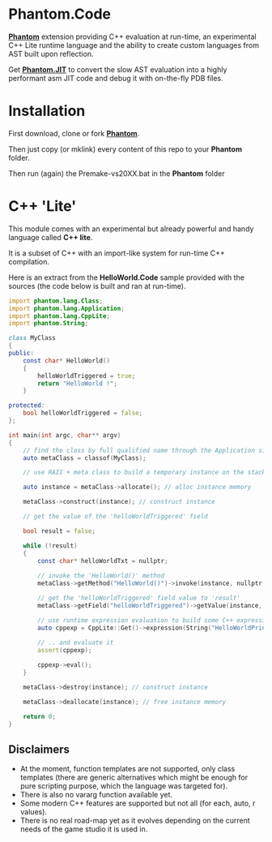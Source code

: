 # Phantom.Code
**[Phantom](https://github.com/vlmillet/Phantom)** extension providing C++ evaluation at run-time, an experimental C++ Lite runtime language and the ability to create custom languages from AST built upon reflection.

Get **[Phantom.JIT](https://github.com/vlmillet/Phantom.JIT)** to convert the slow AST evaluation into a highly performant asm JIT code and debug it with on-the-fly PDB files.

# Installation
First download, clone or fork **[Phantom](https://github.com/vlmillet/Phantom)**.

Then just copy (or mklink) every content of this repo to your **Phantom** folder.

Then run (again) the Premake-vs20XX.bat in the **Phantom** folder

# C++ 'Lite'

This module comes with an experimental but already powerful and handy language called **C++ lite**.

It is a subset of C++ with an import-like system for run-time C++ compilation.

Here is an extract from the **HelloWorld.Code** sample provided with the sources (the code below is built and ran at run-time).

```d
import phantom.lang.Class;
import phantom.lang.Application;
import phantom.lang.CppLite;
import phantom.String;

class MyClass
{
public:
    const char* HelloWorld()
    {
        helloWorldTriggered = true;
        return "HelloWorld !";
    }

protected:
    bool helloWorldTriggered = false;
};

int main(int argc, char** argv)
{
    // find the class by full qualified name through the Application singleton (which exists only during Main scope)
    auto metaClass = classof(MyClass);

    // use RAII + meta class to build a temporary instance on the stack

    auto instance = metaClass->allocate(); // alloc instance memory

    metaClass->construct(instance); // construct instance

    // get the value of the 'helloWorldTriggered' field

    bool result = false;

    while (!result)
    {
        const char* helloWorldTxt = nullptr;
         
        // invoke the 'HelloWorld()' method
        metaClass->getMethod("HelloWorld()")->invoke(instance, nullptr, &helloWorldTxt);

        // get the 'helloWorldTriggered' field value to 'result'
        metaClass->getField("helloWorldTriggered")->getValue(instance, &result);

        // use runtime expression evaluation to build some C++ expression ..
        auto cppexp = CppLite::Get()->expression(String("HelloWorldPrint(\"") + helloWorldTxt + "\")");
        
        // .. and evaluate it
        assert(cppexp);

        cppexp->eval();
    }

    metaClass->destroy(instance); // construct instance

    metaClass->deallocate(instance); // free instance memory

    return 0;
}
```

## Disclaimers
- At the moment, function templates are not supported, only class templates (there are generic alternatives which might be enough for pure scripting purpose, which the language was targeted for).
- There is also no vararg function available yet.
- Some modern C++ features are supported but not all (for each, auto, r values).
- There is no real road-map yet as it evolves depending on the current needs of the game studio it is used in.
